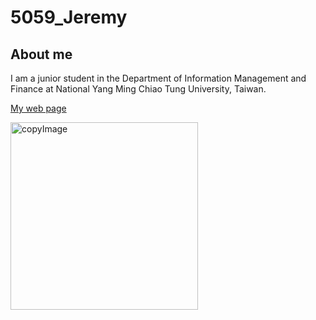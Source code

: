 # 5059_Jeremy

## About me

I am a junior student in the Department of Information Management and Finance at National Yang Ming Chiao Tung University, Taiwan.

[My web page](https://bluelan0106.github.io)

<img width="300" height="300" alt="copyImage" src="https://github.com/user-attachments/assets/b45f4841-2ab9-44bd-9922-ee42731e2b81" />

